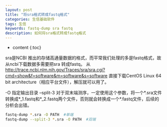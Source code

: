 ```yaml
---
layout: post
title: "将sra格式转成fastq格式"
categories: 生信基础软件
tags: 生信
keywords: fastq-dump sra fastq
description: 如何将sra格式转成fastq格式
---
```


* content
{:toc}


sra是NCBI 推出的存储高通量数据的格式，而平常我们处理的多是fastq格式，故从ncbi下载数据多需要把sra 转成fastq。 从 http://trace.ncbi.nlm.nih.gov/Traces/sra/sra.cgi?cmd=show&f=software&m=software&s=software 直接下载CentOS Linux 64 bit architecture（相应平台文件），解压就可以用了。

-O 指定输出目录
–split-3 对于双末端测序，一定使用这个参数，将一个\*.sra文件转换成\*_1.fastq和\*_2.fastq两个文件，否则就会转换成一个\*.fastq文件，后续的分析会出错。
```bash
fastq-dump *.sra -O PATH  #单端
fastq-dump --split-3 *.sra -O PATH  #双端
```